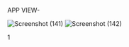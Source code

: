 APP VIEW-

![Screenshot (141)](https://github.com/vinayp9399/Office_Employee_Management_System-React-/assets/111950221/9e84973e-6909-4f6c-a8e2-8aa8d14a4f27)
![Screenshot (142)](https://github.com/vinayp9399/Office_Employee_Management_System-React-/assets/111950221/42ddfaf9-d33d-480a-9c49-bf736a3fa997)

1